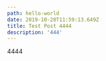 ```yaml
---
path: hello-world
date: 2019-10-28T11:59:13.649Z
title: Test Post 4444
description: '444'
---
```

4444
